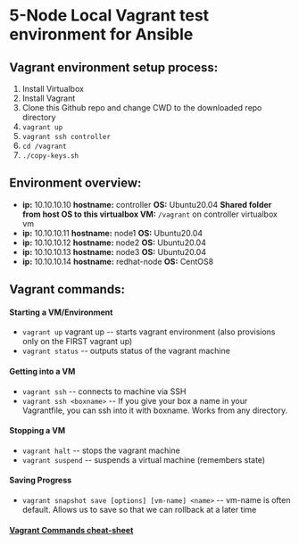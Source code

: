 # 5-Node Local Vagrant test environment for Ansible

## Vagrant environment setup process:

1. Install Virtualbox
1. Install Vagrant
1. Clone this Github repo and change CWD to the downloaded repo directory
1. `vagrant up`
1. `vagrant ssh controller`
1. `cd /vagrant`
1. `./copy-keys.sh`

## Environment overview:
* **ip:** 10.10.10.10  **hostname:** controller **OS:** Ubuntu20.04 **Shared folder from host OS to this virtualbox VM:** `/vagrant` on controller virtualbox vm 
* **ip:** 10.10.10.11  **hostname:** node1 **OS:** Ubuntu20.04
* **ip:** 10.10.10.12  **hostname:** node2 **OS:** Ubuntu20.04
* **ip:** 10.10.10.13  **hostname:** node3 **OS:** Ubuntu20.04
* **ip:** 10.10.10.14  **hostname:** redhat-node **OS:** CentOS8

## Vagrant commands:

#### Starting a VM/Environment
- `vagrant up`   vagrant up -- starts vagrant environment (also provisions only on the FIRST vagrant up)
- `vagrant status` -- outputs status of the vagrant machine

#### Getting into a VM
- `vagrant ssh`  -- connects to machine via SSH
- `vagrant ssh <boxname>` -- If you give your box a name in your Vagrantfile, you can ssh into it with boxname. Works from any directory.

#### Stopping a VM
- `vagrant halt` -- stops the vagrant machine
- `vagrant suspend`  -- suspends a virtual machine (remembers state)

#### Saving Progress
- `vagrant snapshot save [options] [vm-name] <name>` -- vm-name is often default. Allows us to save so that we can rollback at a later time


#### [Vagrant Commands cheat-sheet](https://gist.github.com/wpscholar/a49594e2e2b918f4d0c4#file-vagrant-cheat-sheet-md)

